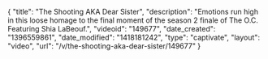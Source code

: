 {
    "title": "The Shooting AKA Dear Sister",
    "description": "Emotions run high in this loose homage to the final moment of the season 2 finale of The O.C. Featuring Shia LaBeouf.",
    "videoid": "149677",
    "date_created": "1396559861",
    "date_modified": "1418181242",
    "type": "captivate",
    "layout": "video",
    "url": "\/v\/the-shooting-aka-dear-sister\/149677"
}